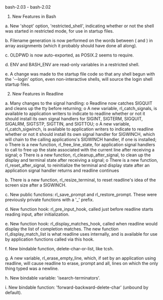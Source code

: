 
bash-2.03 - bash-2.02


1.  New Features in Bash

a.  New 'shopt' option, 'restricted_shell', indicating whether or not the
    shell was started in restricted mode, for use in startup files.

b.  Filename generation is now performed on the words between ( and ) in
    array assignments (which it probably should have done all along).

c.  OLDPWD is now auto-exported, as POSIX.2 seems to require.

d.  ENV and BASH_ENV are read-only variables in a restricted shell.

e.  A change was made to the startup file code so that any shell begun with
    the '--login' option, even non-interactive shells, will source the login
    shell startup files.

2.  New Features in Readline

a.  Many changes to the signal handling:
        o Readline now catches SIGQUIT and cleans up the tty before returning;
        o A new variable, rl_catch_signals, is available to application writers 
          to indicate to readline whether or not it should install its own
          signal handlers for SIGINT, SIGTERM, SIGQUIT, SIGALRM, SIGTSTP,
          SIGTTIN, and SIGTTOU;
        o A new variable, rl_catch_sigwinch, is available to application
          writers to indicate to readline whether or not it should install its
          own signal handler for SIGWINCH, which will chain to the calling
          applications's SIGWINCH handler, if one is installed;
        o There is a new function, rl_free_line_state, for application signal
          handlers to call to free up the state associated with the current
          line after receiving a signal;
        o There is a new function, rl_cleanup_after_signal, to clean up the
          display and terminal state after receiving a signal;
        o There is a new function, rl_reset_after_signal, to reinitialize the
          terminal and display state after an application signal handler
          returns and readline continues

b.  There is a new function, rl_resize_terminal, to reset readline's idea of
    the screen size after a SIGWINCH.

c.  New public functions: rl_save_prompt and rl_restore_prompt.  These were
    previously private functions with a '_' prefix.

d.  New function hook: rl_pre_input_hook, called just before readline starts
    reading input, after initialization.

e.  New function hook: rl_display_matches_hook, called when readline would
    display the list of completion matches.  The new function
    rl_display_match_list is what readline uses internally, and is available
    for use by application functions called via this hook.

f.  New bindable function, delete-char-or-list, like tcsh.

g.  A new variable, rl_erase_empty_line, which, if set by an application using
    readline, will cause readline to erase, prompt and all, lines on which the
    only thing typed was a newline.

h.  New bindable variable: 'isearch-terminators'.

i.  New bindable function: 'forward-backward-delete-char' (unbound by default).
